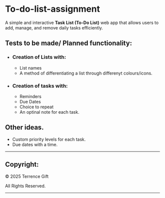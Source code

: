 # To-do-list-assignment
A simple and interactive **Task List (To-Do List)** web app that allows users to add, manage, and remove daily tasks efficiently.

## Tests to be made/ Planned functionality:
- ### Creation of Lists with:
    - List names
    - A method of differentiating a list through differenyt colours/icons.

- ### Creation of tasks with:
    -  Reminders
    - Due Dates
    - Choice to repeat
    -   An optinal note for each task.

## Other ideas.
- Custom priority levels for each task.
- Due dates with a time.
---

## Copyright:
&copy; 2025 Terrence Gift

All Rights Reserved.  

---